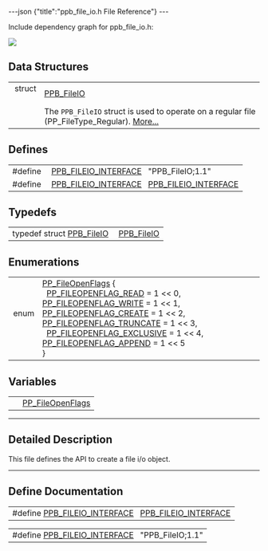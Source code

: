 ---json {"title":"ppb\_file\_io.h File Reference"} ---

Include dependency graph for ppb\_file\_io.h:

![](/docs/native-client/pepper_dev/c/ppb__file__io_8h__incl.png)

Data Structures
---------------

<table><tbody><tr class="odd"><td style="text-align: right;">struct  </td><td><a href="/docs/native-client/pepper_dev/c/struct_p_p_b___file_i_o__1__1/" class="el">PPB_FileIO</a></td></tr><tr class="even"><td style="text-align: right;"> </td><td>The <code>PPB_FileIO</code> struct is used to operate on a regular file (PP_FileType_Regular). <a href="/docs/native-client/pepper_dev/c/struct_p_p_b___file_i_o__1__1#details">More...</a><br />
</td></tr></tbody></table>

Defines
-------

<table><tbody><tr class="odd"><td style="text-align: right;">#define </td><td><a href="/docs/native-client/pepper_dev/c/ppb__file__io_8h#aee417de3562daef62dbf68ddc16a8477" class="el">PPB_FILEIO_INTERFACE</a>   "PPB_FileIO;1.1"</td></tr><tr class="even"><td style="text-align: right;">#define </td><td><a href="/docs/native-client/pepper_dev/c/ppb__file__io_8h#af7e4bdd4e8dbe17acf89068130f60660" class="el">PPB_FILEIO_INTERFACE</a>   <a href="/docs/native-client/pepper_dev/c/ppb__file__io_8h#aee417de3562daef62dbf68ddc16a8477" class="el">PPB_FILEIO_INTERFACE</a></td></tr></tbody></table>

Typedefs
--------

<table><tbody><tr class="odd"><td style="text-align: right;">typedef struct <a href="/docs/native-client/pepper_dev/c/struct_p_p_b___file_i_o__1__1/" class="el">PPB_FileIO</a> </td><td><a href="/docs/native-client/pepper_dev/c/group___interfaces#ga7b7a4f4317a5af9982ba79d60f04db69" class="el">PPB_FileIO</a></td></tr></tbody></table>

Enumerations
------------

<table><tbody><tr class="odd"><td style="text-align: right;">enum  </td><td><a href="/docs/native-client/pepper_dev/c/group___enums#ga4c87e6dd19c1d49b66a9b37136a82e82" class="el">PP_FileOpenFlags</a> {<br />
  <a href="/docs/native-client/pepper_dev/c/group___enums#gga4c87e6dd19c1d49b66a9b37136a82e82a9d409b8a19e1a1c90b6c01f45cea8468" class="el">PP_FILEOPENFLAG_READ</a> = 1 &lt;&lt; 0, <a href="/docs/native-client/pepper_dev/c/group___enums#gga4c87e6dd19c1d49b66a9b37136a82e82ad43adf355739f7a82d0f1a884531afbd" class="el">PP_FILEOPENFLAG_WRITE</a> = 1 &lt;&lt; 1, <a href="/docs/native-client/pepper_dev/c/group___enums#gga4c87e6dd19c1d49b66a9b37136a82e82adc826ab2826a482ee2b15cc25d0d9ba2" class="el">PP_FILEOPENFLAG_CREATE</a> = 1 &lt;&lt; 2, <a href="/docs/native-client/pepper_dev/c/group___enums#gga4c87e6dd19c1d49b66a9b37136a82e82afc54dddff300e46f1ea644855abfd3e5" class="el">PP_FILEOPENFLAG_TRUNCATE</a> = 1 &lt;&lt; 3,<br />
  <a href="/docs/native-client/pepper_dev/c/group___enums#gga4c87e6dd19c1d49b66a9b37136a82e82a3ffa615692f3b3a2da0f1e04903eefce" class="el">PP_FILEOPENFLAG_EXCLUSIVE</a> = 1 &lt;&lt; 4, <a href="/docs/native-client/pepper_dev/c/group___enums#gga4c87e6dd19c1d49b66a9b37136a82e82a78c13cbbccebfa9c2b8b2f758397795c" class="el">PP_FILEOPENFLAG_APPEND</a> = 1 &lt;&lt; 5<br />
}</td></tr></tbody></table>

Variables
---------

<table><tbody><tr class="odd"><td style="text-align: right;"> </td><td><a href="/docs/native-client/pepper_dev/c/group___enums#ga4c87e6dd19c1d49b66a9b37136a82e82" class="el">PP_FileOpenFlags</a></td></tr></tbody></table>

------------------------------------------------------------------------

<span id="details" class="anchor" style="margin: 0;"></span>

Detailed Description
--------------------

This file defines the API to create a file i/o object.

------------------------------------------------------------------------

Define Documentation
--------------------

<span id="af7e4bdd4e8dbe17acf89068130f60660" class="anchor" style="margin: 0;"></span>

<table><tbody><tr class="odd"><td>#define <a href="/docs/native-client/pepper_dev/c/ppb__file__io_8h#af7e4bdd4e8dbe17acf89068130f60660" class="el">PPB_FILEIO_INTERFACE</a>   <a href="/docs/native-client/pepper_dev/c/ppb__file__io_8h#aee417de3562daef62dbf68ddc16a8477" class="el">PPB_FILEIO_INTERFACE</a></td></tr></tbody></table>

<span id="aee417de3562daef62dbf68ddc16a8477" class="anchor" style="margin: 0;"></span>

<table><tbody><tr class="odd"><td>#define <a href="/docs/native-client/pepper_dev/c/ppb__file__io_8h#aee417de3562daef62dbf68ddc16a8477" class="el">PPB_FILEIO_INTERFACE</a>   "PPB_FileIO;1.1"</td></tr></tbody></table>
